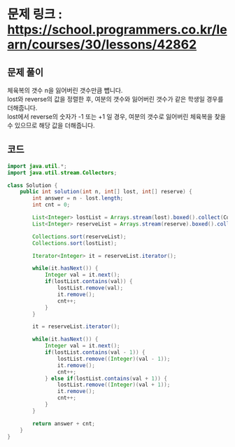# 문제 링크 : https://school.programmers.co.kr/learn/courses/30/lessons/42862

## 문제 풀이

체육복의 갯수 n을 잃어버린 갯수만큼 뻅니다.<br/>
lost와 reverse의 값을 정렬한 후, 여분의 갯수와 잃어버린 갯수가 같은 학생일 경우를 더해줍니다.<Br/>
lost에서 reverse의 숫자가 -1 또는 +1 일 경우, 여분의 갯수로 잃어버린 체육복을 찾을 수 있으므로 해당 값을 더해줍니다.<br/>

## 코드

```java
import java.util.*;
import java.util.stream.Collectors;

class Solution {
    public int solution(int n, int[] lost, int[] reserve) {
        int answer = n - lost.length;
        int cnt = 0;

        List<Integer> lostList = Arrays.stream(lost).boxed().collect(Collectors.toList());
        List<Integer> reserveList = Arrays.stream(reserve).boxed().collect(Collectors.toList());

        Collections.sort(reserveList);
        Collections.sort(lostList);

        Iterator<Integer> it = reserveList.iterator();

        while(it.hasNext()) {
            Integer val = it.next();
            if(lostList.contains(val)) {
                lostList.remove(val);
                it.remove();
                cnt++;
            }
        }

        it = reserveList.iterator();

        while(it.hasNext()) {
            Integer val = it.next();
            if(lostList.contains(val - 1)) {
                lostList.remove((Integer)(val - 1));
                it.remove();
                cnt++;
            } else if(lostList.contains(val + 1)) {
                lostList.remove((Integer)(val + 1));
                it.remove();
                cnt++;
            }
        }

        return answer + cnt;
    }
}
```
